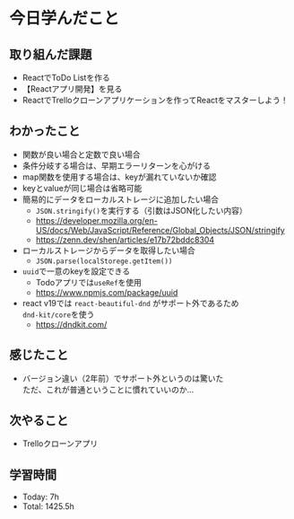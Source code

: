 # 今日学んだこと
## 取り組んだ課題
- ReactでToDo Listを作る
- 【Reactアプリ開発】を見る
- ReactでTrelloクローンアプリケーションを作ってReactをマスターしよう！
## わかったこと
- 関数が良い場合と定数で良い場合
- 条件分岐する場合は、早期エラーリターンを心がける
- map関数を使用する場合は、keyが漏れていないか確認
- keyとvalueが同じ場合は省略可能
- 簡易的にデータをローカルストレージに追加したい場合
    - `JSON.stringify()`を実行する（引数はJSON化したい内容）
    - https://developer.mozilla.org/en-US/docs/Web/JavaScript/Reference/Global_Objects/JSON/stringify
    - https://zenn.dev/shen/articles/e17b72bddc8304
- ローカルストレージからデータを取得したい場合
    - `JSON.parse(localStorege.getItem())`
- `uuid`で一意のkeyを設定できる
    - Todoアプリでは`useRef`を使用
    - https://www.npmjs.com/package/uuid
- react v19では `react-beautiful-dnd` がサポート外であるため<br>`dnd-kit/core`を使う
    - https://dndkit.com/
## 感じたこと
- バージョン違い（2年前）でサポート外というのは驚いた<br>ただ、これが普通ということに慣れていいのか...
## 次やること
- Trelloクローンアプリ
## 学習時間
- Today: 7h
- Total: 1425.5h